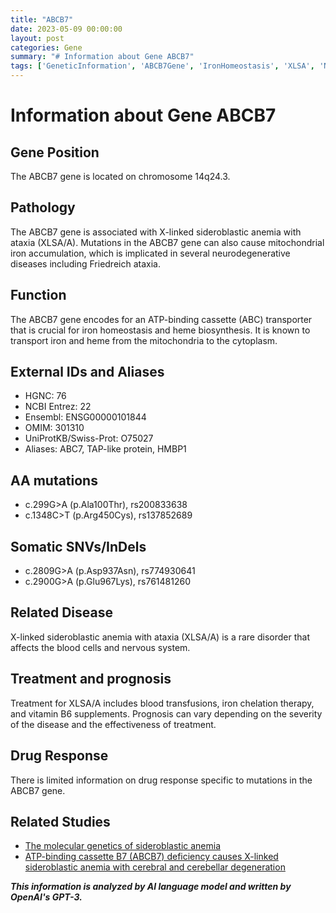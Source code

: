 ```yaml
---
title: "ABCB7"
date: 2023-05-09 00:00:00
layout: post
categories: Gene
summary: "# Information about Gene ABCB7"
tags: ['GeneticInformation', 'ABCB7Gene', 'IronHomeostasis', 'XLSA', 'NeurodegenerativeDiseases', 'Mutation', 'Treatment', 'Prognosis']
---
```


# Information about Gene ABCB7

## Gene Position
The ABCB7 gene is located on chromosome 14q24.3.

## Pathology
The ABCB7 gene is associated with X-linked sideroblastic anemia with ataxia (XLSA/A). Mutations in the ABCB7 gene can also cause mitochondrial iron accumulation, which is implicated in several neurodegenerative diseases including Friedreich ataxia.

## Function
The ABCB7 gene encodes for an ATP-binding cassette (ABC) transporter that is crucial for iron homeostasis and heme biosynthesis. It is known to transport iron and heme from the mitochondria to the cytoplasm.

## External IDs and Aliases
- HGNC: 76
- NCBI Entrez: 22
- Ensembl: ENSG00000101844
- OMIM: 301310
- UniProtKB/Swiss-Prot: O75027
- Aliases: ABC7, TAP-like protein, HMBP1

## AA mutations
- c.299G>A (p.Ala100Thr), rs200833638 
- c.1348C>T (p.Arg450Cys), rs137852689 

## Somatic SNVs/InDels
- c.2809G>A (p.Asp937Asn), rs774930641 
- c.2900G>A (p.Glu967Lys), rs761481260 

## Related Disease
X-linked sideroblastic anemia with ataxia (XLSA/A) is a rare disorder that affects the blood cells and nervous system.

## Treatment and prognosis
Treatment for XLSA/A includes blood transfusions, iron chelation therapy, and vitamin B6 supplements. Prognosis can vary depending on the severity of the disease and the effectiveness of treatment.

## Drug Response
There is limited information on drug response specific to mutations in the ABCB7 gene.

## Related Studies
- [The molecular genetics of sideroblastic anemia]([Click](https://doi.org/10.1182/blood.V99.9.3246))
- [ATP-binding cassette B7 (ABCB7) deficiency causes X-linked sideroblastic anemia with cerebral and cerebellar degeneration]([Click](https://doi.org/10.1016/j.ajhg.2006.01.017))

**_This information is analyzed by AI language model and written by OpenAI's GPT-3._**